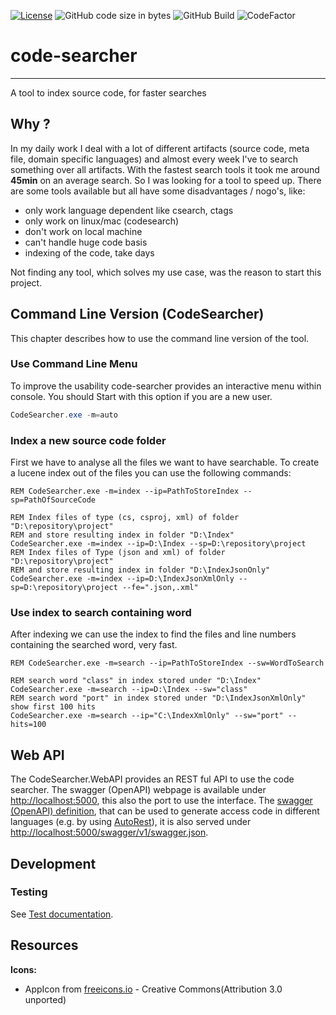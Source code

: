 [![License](https://img.shields.io/github/license/koepalex/code-searcher?style=flat-square)](https://github.com/koepalex/code-searcher/blob/master/LICENSE)
![GitHub code size in bytes](https://img.shields.io/github/languages/code-size/koepalex/code-searcher)
![GitHub Build](https://img.shields.io/github/workflow/status/koepalex/code-searcher/Ensure%20Build%20success?style=flat-square)
![CodeFactor](https://img.shields.io/codefactor/grade/github/koepalex/code-searcher?style=flat-square)

# code-searcher
-------
A tool to index source code, for faster searches

## Why ?
In my daily work I deal with a lot of different artifacts (source code, meta file, domain specific languages) and almost every week I've to search something over all artifacts. With the fastest search tools it took me around **45min** on an average search. So I was looking for a tool to speed up.
There are some tools available but all have some disadvantages / nogo's, like:
* only work language dependent like csearch, ctags
* only work on linux/mac (codesearch)
* don't work on local machine
* can't handle huge code basis
* indexing of the code, take days

Not finding any tool, which solves my use case, was the reason to start this project. 

## Command Line Version (CodeSearcher)
This chapter describes how to use the command line version of the tool.

### Use Command Line Menu
To improve the usability code-searcher provides an interactive menu within console. You should Start with this option if you are a new user.

```powershell
CodeSearcher.exe -m=auto
```

### Index a new source code folder
First we have to analyse all the files we want to have searchable. To create a lucene index out of the files you can use the following commands: 
```batchfile
REM CodeSearcher.exe -m=index --ip=PathToStoreIndex --sp=PathOfSourceCode

REM Index files of type (cs, csproj, xml) of folder "D:\repository\project" 
REM and store resulting index in folder "D:\Index"
CodeSearcher.exe -m=index --ip=D:\Index --sp=D:\repository\project
REM Index files of Type (json and xml) of folder "D:\repository\project"
REM and store resulting index in folder "D:\IndexJsonOnly"
CodeSearcher.exe -m=index --ip=D:\IndexJsonXmlOnly --sp=D:\repository\project --fe=".json,.xml"
```

### Use index to search containing word
After indexing we can use the index to find the files and line numbers containing the searched word, very fast.
```batchfile
REM CodeSearcher.exe -m=search --ip=PathToStoreIndex --sw=WordToSearch

REM search word "class" in index stored under "D:\Index"
CodeSearcher.exe -m=search --ip=D:\Index --sw="class"
REM search word "port" in index stored under "D:\IndexJsonXmlOnly" show first 100 hits
CodeSearcher.exe -m=search --ip="C:\IndexXmlOnly" --sw="port" --hits=100
```

## Web API
The CodeSearcher.WebAPI provides an REST ful API to use the code searcher. The swagger (OpenAPI) webpage is available under [http://localhost:5000](http://localhost:5000), this also the port to use the interface.
The [swagger (OpenAPI) definition](_docs/webapi/code-searcher.v1.swagger.json), that can be used to generate access code in different languages (e.g. by using [AutoRest](https://github.com/Azure/AutoRest)), it is also served under [http://localhost:5000/swagger/v1/swagger.json](http://localhost:5000/swagger/v1/swagger.json).

## Development
### Testing
See [Test documentation](./_docs/tests.md).

## Resources
**Icons:**
* AppIcon from [freeicons.io](https://www.freeicons.io/business-seo-elements/head-magnifying-glass-mind-search-icon-38244) - Creative Commons(Attribution 3.0 unported)
